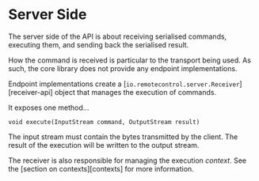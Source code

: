 # Server Side

The server side of the API is about receiving serialised commands, executing them, and sending back the serialised result.

How the command is received is particular to the transport being used. As such, the core library does not provide any endpoint implementations. 

Endpoint implementations create a [`io.remotecontrol.server.Receiver`][receiver-api] object that manages the execution of commands.

It exposes one method...

    void execute(InputStream command, OutputStream result)

The input stream must contain the bytes transmitted by the client. The result of the execution will be written to the output stream.

The receiver is also responsible for managing the execution *context*. See the [section on contexts][contexts] for more information.
